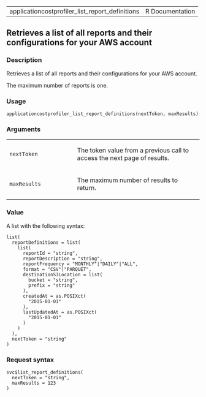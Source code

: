 <table style="width: 100%;">
<tbody>
<tr class="odd">
<td>applicationcostprofiler_list_report_definitions</td>
<td style="text-align: right;">R Documentation</td>
</tr>
</tbody>
</table>

## Retrieves a list of all reports and their configurations for your AWS account

### Description

Retrieves a list of all reports and their configurations for your AWS
account.

The maximum number of reports is one.

### Usage

    applicationcostprofiler_list_report_definitions(nextToken, maxResults)

### Arguments

<table>
<colgroup>
<col style="width: 35%" />
<col style="width: 65%" />
</colgroup>
<tbody>
<tr class="odd">
<td><code
id="applicationcostprofiler_list_report_definitions_:_nextToken">nextToken</code></td>
<td><p>The token value from a previous call to access the next page of
results.</p></td>
</tr>
<tr class="even">
<td><code
id="applicationcostprofiler_list_report_definitions_:_maxResults">maxResults</code></td>
<td><p>The maximum number of results to return.</p></td>
</tr>
</tbody>
</table>

### Value

A list with the following syntax:

    list(
      reportDefinitions = list(
        list(
          reportId = "string",
          reportDescription = "string",
          reportFrequency = "MONTHLY"|"DAILY"|"ALL",
          format = "CSV"|"PARQUET",
          destinationS3Location = list(
            bucket = "string",
            prefix = "string"
          ),
          createdAt = as.POSIXct(
            "2015-01-01"
          ),
          lastUpdatedAt = as.POSIXct(
            "2015-01-01"
          )
        )
      ),
      nextToken = "string"
    )

### Request syntax

    svc$list_report_definitions(
      nextToken = "string",
      maxResults = 123
    )
